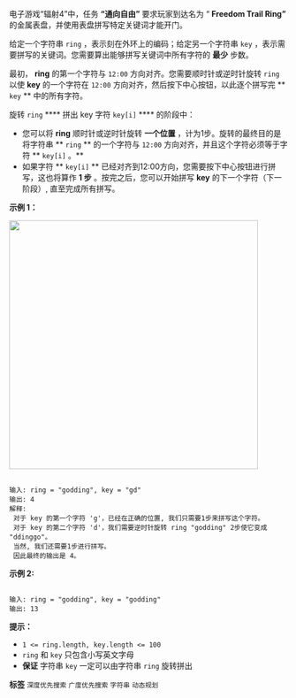 电子游戏“辐射4”中，任务 **“通向自由”** 要求玩家到达名为 “ **Freedom Trail Ring”** 的金属表盘，并使用表盘拼写特定关键词才能开门。

给定一个字符串 `ring` ，表示刻在外环上的编码；给定另一个字符串 `key` ，表示需要拼写的关键词。您需要算出能够拼写关键词中所有字符的 **最少** 步数。

最初， **ring** 的第一个字符与 `12:00` 方向对齐。您需要顺时针或逆时针旋转 `ring` 以使 **key** 的一个字符在 `12:00` 方向对齐，然后按下中心按钮，以此逐个拼写完 ** `key` ** 中的所有字符。

旋转 `ring` **** 拼出 key 字符 `key[i]` **** 的阶段中：
- 您可以将 **ring** 顺时针或逆时针旋转 **一个位置** ，计为1步。旋转的最终目的是将字符串 ** `ring` ** 的一个字符与 `12:00` 方向对齐，并且这个字符必须等于字符 ** `key[i]` 。** 
- 如果字符 ** `key[i]` ** 已经对齐到12:00方向，您需要按下中心按钮进行拼写，这也将算作 **1 步** 。按完之后，您可以开始拼写 **key** 的下一个字符（下一阶段）, 直至完成所有拼写。
 

 **示例 1：** 

<img src="https://assets.leetcode.com/uploads/2018/10/22/ring.jpg" style="height: 450px; width: 450px;" />

<center> </center>

```

输入: ring = "godding", key = "gd"
输出: 4
解释:
 对于 key 的第一个字符 'g'，已经在正确的位置, 我们只需要1步来拼写这个字符。 
 对于 key 的第二个字符 'd'，我们需要逆时针旋转 ring "godding" 2步使它变成 "ddinggo"。
 当然, 我们还需要1步进行拼写。
 因此最终的输出是 4。

```
 **示例 2:** 

```

输入: ring = "godding", key = "godding"
输出: 13

```
 

 **提示：** 
-  `1 <= ring.length, key.length <= 100` 
-  `ring` 和 `key` 只包含小写英文字母
-  **保证** 字符串 `key` 一定可以由字符串 `ring` 旋转拼出
 
**标签**
`深度优先搜索` `广度优先搜索` `字符串` `动态规划` 

